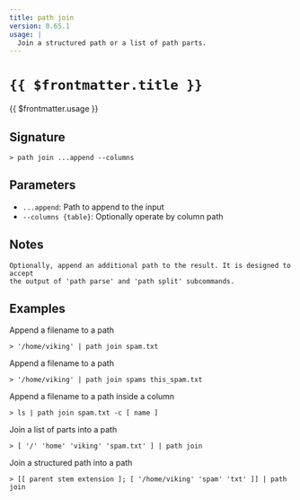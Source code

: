 ```yaml
---
title: path join
version: 0.65.1
usage: |
  Join a structured path or a list of path parts.
---
```


# <code>{{ $frontmatter.title }}</code>

<div style='white-space: pre-wrap;'>{{ $frontmatter.usage }}</div>

## Signature

```> path join ...append --columns```

## Parameters

 -  `...append`: Path to append to the input
 -  `--columns {table}`: Optionally operate by column path

## Notes
```text
Optionally, append an additional path to the result. It is designed to accept
the output of 'path parse' and 'path split' subcommands.
```
## Examples

Append a filename to a path
```shell
> '/home/viking' | path join spam.txt
```

Append a filename to a path
```shell
> '/home/viking' | path join spams this_spam.txt
```

Append a filename to a path inside a column
```shell
> ls | path join spam.txt -c [ name ]
```

Join a list of parts into a path
```shell
> [ '/' 'home' 'viking' 'spam.txt' ] | path join
```

Join a structured path into a path
```shell
> [[ parent stem extension ]; [ '/home/viking' 'spam' 'txt' ]] | path join
```
